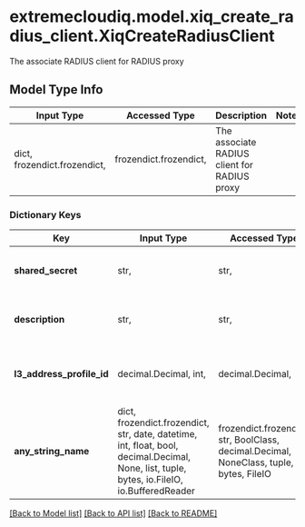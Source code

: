 # extremecloudiq.model.xiq_create_radius_client.XiqCreateRadiusClient

The associate RADIUS client for RADIUS proxy

## Model Type Info
Input Type | Accessed Type | Description | Notes
------------ | ------------- | ------------- | -------------
dict, frozendict.frozendict,  | frozendict.frozendict,  | The associate RADIUS client for RADIUS proxy | 

### Dictionary Keys
Key | Input Type | Accessed Type | Description | Notes
------------ | ------------- | ------------- | ------------- | -------------
**shared_secret** | str,  | str,  | The shared secret of RADIUS client | [optional] 
**description** | str,  | str,  | The RADIUS client description | [optional] 
**l3_address_profile_id** | decimal.Decimal, int,  | decimal.Decimal,  | The associate L3 address profile ID | [optional] value must be a 64 bit integer
**any_string_name** | dict, frozendict.frozendict, str, date, datetime, int, float, bool, decimal.Decimal, None, list, tuple, bytes, io.FileIO, io.BufferedReader | frozendict.frozendict, str, BoolClass, decimal.Decimal, NoneClass, tuple, bytes, FileIO | any string name can be used but the value must be the correct type | [optional]

[[Back to Model list]](../../README.md#documentation-for-models) [[Back to API list]](../../README.md#documentation-for-api-endpoints) [[Back to README]](../../README.md)

